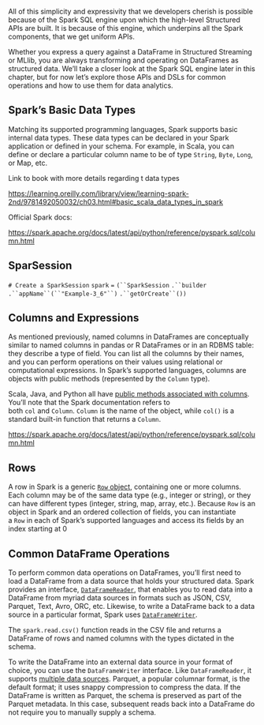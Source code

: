 

All of this simplicity and expressivity that we developers cherish is possible because of the Spark SQL engine upon which the high-level Structured APIs are built. It is because of this engine, which underpins all the Spark components, that we get uniform APIs. 

Whether you express a query against a DataFrame in Structured Streaming or MLlib, you are always transforming and operating on DataFrames as structured data. We’ll take a closer look at the Spark SQL engine later in this chapter, but for now let’s explore those APIs and DSLs for common operations and how to use them for data analytics.

## Spark’s Basic Data Types

Matching its supported programming languages, Spark supports basic internal data types. These data types can be declared in your Spark application or defined in your schema. For example, in Scala, you can define or declare a particular column name to be of type `String`, `Byte`, `Long`, or Map, etc.

Link to book with more details regarding t data types

https://learning.oreilly.com/library/view/learning-spark-2nd/9781492050032/ch03.html#basic_scala_data_types_in_spark

Official Spark docs:

https://spark.apache.org/docs/latest/api/python/reference/pyspark.sql/column.html

## SparSession

   `# Create a SparkSession`
   `spark` `=` `(``SparkSession`
     `.``builder`
     `.``appName``(``"Example-3_6"``)`
     `.``getOrCreate``())`


## Columns and Expressions

As mentioned previously, named columns in DataFrames are conceptually similar to named columns in pandas or R DataFrames or in an RDBMS table: they describe a type of field. You can list all the columns by their names, and you can perform operations on their values using relational or computational expressions. In Spark’s supported languages, columns are objects with public methods (represented by the `Column` type).


Scala, Java, and Python all have [public methods associated with columns](https://oreil.ly/xVBIX). You’ll note that the Spark documentation refers to both `col` and `Column`. `Column` is the name of the object, while `col()` is a standard built-in function that returns a `Column`.

https://spark.apache.org/docs/latest/api/python/reference/pyspark.sql/column.html

## Rows

A row in Spark is a generic [`Row` object](https://oreil.ly/YLMnw), containing one or more columns. Each column may be of the same data type (e.g., integer or string), or they can have different types (integer, string, map, array, etc.). Because `Row` is an object in Spark and an ordered collection of fields, you can instantiate a `Row` in each of Spark’s supported languages and access its fields by an index starting at 0


## Common DataFrame Operations

To perform common data operations on DataFrames, you’ll first need to load a DataFrame from a data source that holds your structured data. Spark provides an interface, [`DataFrameReader`](https://oreil.ly/v3WLZ), that enables you to read data into a DataFrame from myriad data sources in formats such as JSON, CSV, Parquet, Text, Avro, ORC, etc. Likewise, to write a DataFrame back to a data source in a particular format, Spark uses [`DataFrameWriter`](https://oreil.ly/vzjau).


The `spark.read.csv()` function reads in the CSV file and returns a DataFrame of rows and named columns with the types dictated in the schema.

To write the DataFrame into an external data source in your format of choice, you can use the `DataFrameWriter` interface. Like `DataFrameReader`, it supports [multiple data sources](https://oreil.ly/4rYNZ). Parquet, a popular columnar format, is the default format; it uses snappy compression to compress the data. If the DataFrame is written as Parquet, the schema is preserved as part of the Parquet metadata. In this case, subsequent reads back into a DataFrame do not require you to manually supply a schema.